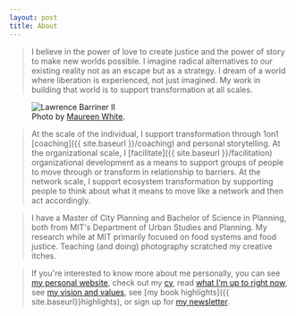 ```yaml
---
layout: post
title: About
---
```




>I believe in the power of love to create justice and the power of story to make new worlds possible. I imagine radical alternatives to our existing reality not as an escape but as a strategy. I dream of a world where liberation is experienced, not just imagined. My work in building that world is to support transformation at all scales. 

<figure>
  <img alt="Lawrence Barriner II" src="https://i.imgur.com/jEatYBg.jpg" />
  <figcaption>
    Photo by <a href="https://www.maureenwhitephotography.com">Maureen White</a>.
  </figcaption>
</figure>

>At the scale of the individual, I support transformation through 1on1 [coaching]({{ site.baseurl }}/coaching) and personal storytelling. At the organizational scale, I [facilitate]({{ site.baseurl }}/facilitation) organizational development as a means to support groups of people to move through or transform in relationship to barriers. At the network scale, I support ecosystem transformation by supporting people to think about what it means to move like a network and then act accordingly. 

> I have a Master of City Planning and Bachelor of Science in Planning, both from MIT's Department of Urban Studies and Planning. My research while at MIT primarily focused on food systems and food justice. Teaching (and doing) photography scratched my creative itches. 


> If you're interested to know more about me personally, you can see [my personal website](http://www.lawrencebarrinerii.com/), check out my [cv](http://lqb2.co/online-cv/), read [what I'm up to right now](http://lqb2.co/now/), see [my vision and values](http://www.lawrencebarrinerii.com/vision), see [my book highlights]({{ site.baseurl}}highlights), or sign up for [my newsletter](http://www.tinyletter.com/lqb2).